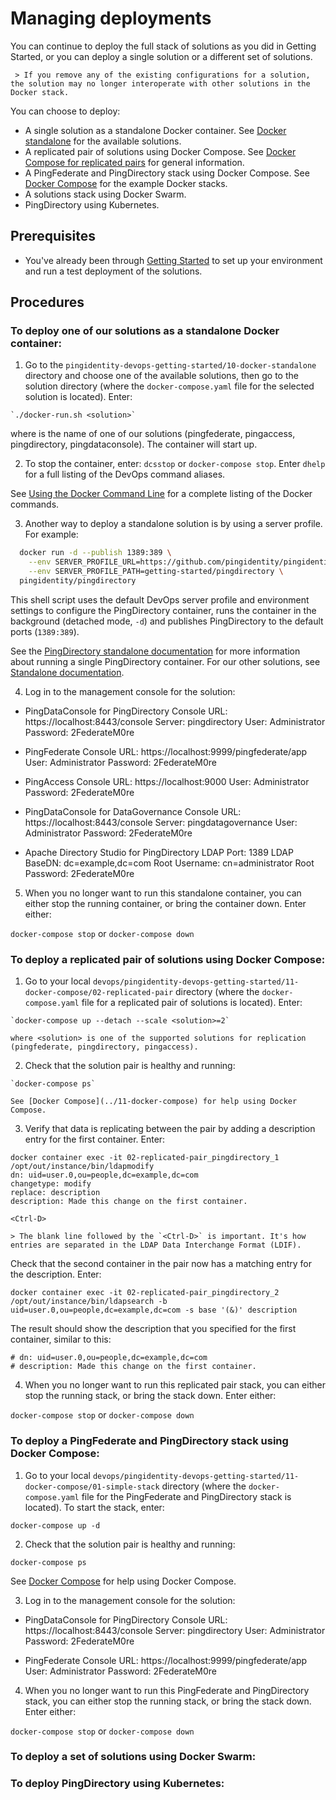 # Managing deployments

You can continue to deploy the full stack of solutions as you did in Getting Started, or you can deploy a single solution or a different set of solutions.

     > If you remove any of the existing configurations for a solution, the solution may no longer interoperate with other solutions in the Docker stack.

You can choose to deploy:

   * A single solution as a standalone Docker container. See [Docker standalone](../10-docker-standalone/README.md) for the available solutions.
   * A replicated pair of solutions using Docker Compose. See [Docker Compose for replicated pairs](../11-docker-compose/02-replicated-pair/README.md) for general information.
   * A PingFederate and PingDirectory stack using Docker Compose. See [Docker Compose](../11-docker-compose/README.md) for the example Docker stacks.
   * A solutions stack using Docker Swarm.
   * PingDirectory using Kubernetes.

## Prerequisites

  * You've already been through [Getting Started](../evaluate.md) to set up your environment and run a test deployment of the solutions.

## Procedures

### To deploy one of our solutions as a standalone Docker container:

  1. Go to the `pingidentity-devops-getting-started/10-docker-standalone` directory and choose one of the available solutions, then go to the solution directory (where the `docker-compose.yaml` file for the selected solution is located). Enter:

    `./docker-run.sh <solution>`

   where <solution> is the name of one of our solutions (pingfederate, pingaccess, pingdirectory, pingdataconsole). The container will start up.

  2. To stop the container, enter: `dcsstop` or `docker-compose stop`. Enter `dhelp` for a full listing of the DevOps command aliases.

  See [Using the Docker Command Line](https://docs.docker.com/engine/reference/commandline/cli/) for a complete listing of the Docker commands.

  3. Another way to deploy a standalone solution is by using a server profile. For example:

  ```bash
    docker run -d --publish 1389:389 \
      --env SERVER_PROFILE_URL=https://github.com/pingidentity/pingidentity-server-profiles.git \
      --env SERVER_PROFILE_PATH=getting-started/pingdirectory \
    pingidentity/pingdirectory
```

  This shell script uses the default DevOps server profile and environment settings to configure the PingDirectory container, runs the container in the background (detached mode, `-d`) and publishes PingDirectory to the default ports (`1389:389`).

  See the [PingDirectory standalone documentation](../10-docker-standalone/01-pingdirectory/README.md) for more information about running a single PingDirectory container. For our other solutions, see [Standalone documentation](../10-docker-standalone/README.md).

  4. Log in to the management console for the solution:

  * PingDataConsole for PingDirectory
        Console URL: https://localhost:8443/console
        Server: pingdirectory
        User: Administrator
        Password: 2FederateM0re

  * PingFederate
        Console URL: https://localhost:9999/pingfederate/app
        User: Administrator
        Password: 2FederateM0re

  * PingAccess
        Console URL: https://localhost:9000
        User: Administrator
        Password: 2FederateM0re

  * PingDataConsole for DataGovernance
        Console URL: https://localhost:8443/console
        Server: pingdatagovernance
        User: Administrator
        Password: 2FederateM0re

  * Apache Directory Studio for PingDirectory
        LDAP Port: 1389
        LDAP BaseDN: dc=example,dc=com
        Root Username: cn=administrator
        Root Password: 2FederateM0re

  5. When you no longer want to run this standalone container, you can either stop the running container, or bring the container down. Enter either:

  `docker-compose stop` or `docker-compose down`

### To deploy a replicated pair of solutions using Docker Compose:

  1. Go to your local `devops/pingidentity-devops-getting-started/11-docker-compose/02-replicated-pair` directory (where the `docker-compose.yaml` file for a replicated pair of solutions is located). Enter:

    `docker-compose up --detach --scale <solution>=2`

    where <solution> is one of the supported solutions for replication (pingfederate, pingdirectory, pingaccess).

  2. Check that the solution pair is healthy and running:

    `docker-compose ps`

    See [Docker Compose](../11-docker-compose) for help using Docker Compose.

  3. Verify that data is replicating between the pair by adding a description entry for the first container. Enter:

  ```text
  docker container exec -it 02-replicated-pair_pingdirectory_1 /opt/out/instance/bin/ldapmodify
  dn: uid=user.0,ou=people,dc=example,dc=com
  changetype: modify
  replace: description
  description: Made this change on the first container.

  <Ctrl-D>
  ```

    > The blank line followed by the `<Ctrl-D>` is important. It's how entries are separated in the LDAP Data Interchange Format (LDIF).

  Check that the second container in the pair now has a matching entry for the description. Enter:

  ```text
  docker container exec -it 02-replicated-pair_pingdirectory_2 /opt/out/instance/bin/ldapsearch -b uid=user.0,ou=people,dc=example,dc=com -s base '(&)' description
  ```
  The result should show the description that you specified for the first container, similar to this:

  ```text
  # dn: uid=user.0,ou=people,dc=example,dc=com
  # description: Made this change on the first container.
  ```

  4. When you no longer want to run this replicated pair stack, you can either stop the running stack, or bring the stack down. Enter either:

  `docker-compose stop` or `docker-compose down`

### To deploy a PingFederate and PingDirectory stack using Docker Compose:

1. Go to your local `devops/pingidentity-devops-getting-started/11-docker-compose/01-simple-stack` directory (where the `docker-compose.yaml` file for the PingFederate and PingDirectory stack is located). To start the stack, enter:

  `docker-compose up -d`

2. Check that the solution pair is healthy and running:

  `docker-compose ps`

  See [Docker Compose](../11-docker-compose) for help using Docker Compose.

3. Log in to the management console for the solution:

* PingDataConsole for PingDirectory
      Console URL: https://localhost:8443/console
      Server: pingdirectory
      User: Administrator
      Password: 2FederateM0re

* PingFederate
      Console URL: https://localhost:9999/pingfederate/app
      User: Administrator
      Password: 2FederateM0re

4. When you no longer want to run this PingFederate and PingDirectory stack, you can either stop the running stack, or bring the stack down. Enter either:

  `docker-compose stop` or `docker-compose down`

### To deploy a set of solutions using Docker Swarm:


### To deploy PingDirectory using Kubernetes:
